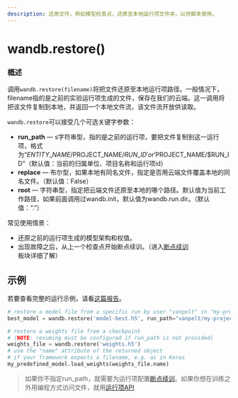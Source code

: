 ```yaml
---
description: 还原文件，例如模型检查点，还原至本地运行项文件夹，以供脚本使用。
---
```


# wandb.restore\(\)

### **概述**

调用`wandb.restore(filename)`将把文件还原至本地运行项路径。一般情况下，filename指的是之前的实验运行项生成的文件，保存在我们的云端。这一调用将把该文件复制到本地，并返回一个本地文件流，该文件流开放供读取。

 `wandb.restore`可以接受几个可选关键字参数：

* **run\_path** — s字符串型，指的是之前的运行项，要把文件复制到这一运行项，格式为“$ENTITY\_NAME/$PROJECT\_NAME/$RUN\_ID' or '$PROJECT\_NAME/$RUN\_ID”（默认值：当前的归属单位、项目名称和运行项id）
* **replace** — 布尔型，如果本地有同名文件，指定是否用云端文件覆盖本地的同名文件。（默认值：False）
* **root** —  字符串型，指定把云端文件还原至本地的哪个路径。默认值为当前工作路径，如果前面调用过wandb.init，默认值为wandb.run.dir。（默认值：“.”）

常见使用情景：

* 还原之前的运行项生成的模型架构和权值。
*  出现故障之后，从上一个检查点开始断点续训。（进入[断点续训](https://app.gitbook.com/@weights-and-biases/s/docs/library/resuming)板块详细了解）

## **示例**

 若要查看完整的运行示例，请看[这篇报告](https://wandb.ai/lavanyashukla/save_and_restore/reports/Saving-and-Restoring-Models-with-W&B--Vmlldzo3MDQ3Mw)。

```python
# restore a model file from a specific run by user "vanpelt" in "my-project"
best_model = wandb.restore('model-best.h5', run_path="vanpelt/my-project/a1b2c3d")

# restore a weights file from a checkpoint
# (NOTE: resuming must be configured if run_path is not provided)
weights_file = wandb.restore('weights.h5')
# use the "name" attribute of the returned object
# if your framework expects a filename, e.g. as in Keras
my_predefined_model.load_weights(weights_file.name)
```

> 如果你不指定run\_path，就需要为运行项配置[断点续训](https://app.gitbook.com/@weights-and-biases/s/docs/library/resuming)。如果你想在训练之外用编程方式访问文件，就用[运行项API](https://app.gitbook.com/@weights-and-biases/s/docs/library/restore)

